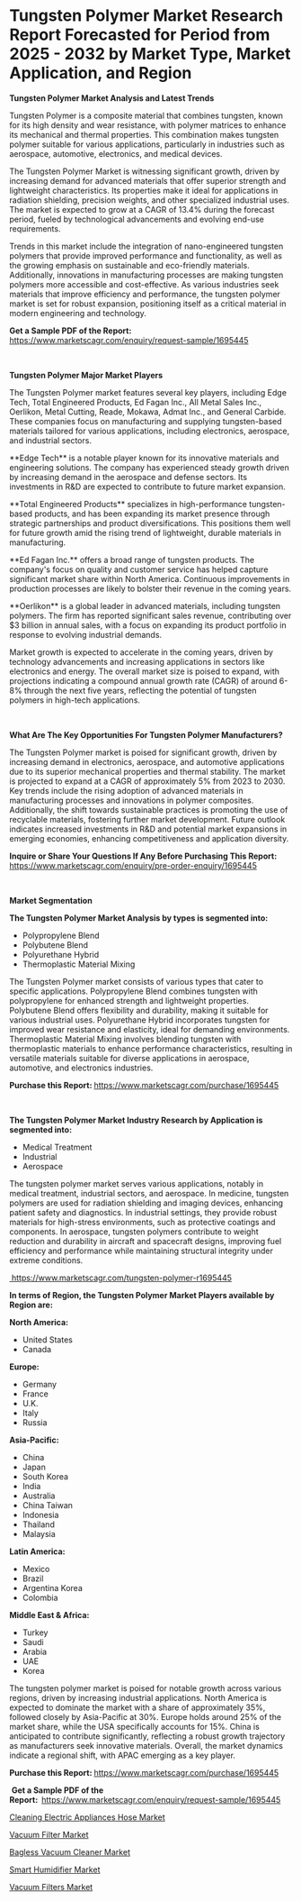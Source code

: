 <p><h1>Tungsten Polymer Market Research Report Forecasted for Period from 2025 -  2032 by Market Type, Market Application, and Region</h1></p><p><strong>Tungsten Polymer Market Analysis and Latest Trends</strong></p>
<p><p>Tungsten Polymer is a composite material that combines tungsten, known for its high density and wear resistance, with polymer matrices to enhance its mechanical and thermal properties. This combination makes tungsten polymer suitable for various applications, particularly in industries such as aerospace, automotive, electronics, and medical devices.</p><p>The Tungsten Polymer Market is witnessing significant growth, driven by increasing demand for advanced materials that offer superior strength and lightweight characteristics. Its properties make it ideal for applications in radiation shielding, precision weights, and other specialized industrial uses. The market is expected to grow at a CAGR of 13.4% during the forecast period, fueled by technological advancements and evolving end-use requirements.</p><p>Trends in this market include the integration of nano-engineered tungsten polymers that provide improved performance and functionality, as well as the growing emphasis on sustainable and eco-friendly materials. Additionally, innovations in manufacturing processes are making tungsten polymers more accessible and cost-effective. As various industries seek materials that improve efficiency and performance, the tungsten polymer market is set for robust expansion, positioning itself as a critical material in modern engineering and technology.</p></p>
<p><strong>Get a Sample PDF of the Report:&nbsp;</strong> <a href="https://www.marketscagr.com/enquiry/request-sample/1695445?utm_campaign=1126&utm_medium=2&utm_source=Github&utm_content=ia&utm_term=27032025&utm_id=tungsten-polymer">https://www.marketscagr.com/enquiry/request-sample/1695445</a></p>
<p>&nbsp;</p>
<p><strong>Tungsten Polymer Major Market Players</strong></p>
<p><p>The Tungsten Polymer market features several key players, including Edge Tech, Total Engineered Products, Ed Fagan Inc., All Metal Sales Inc., Oerlikon, Metal Cutting, Reade, Mokawa, Admat Inc., and General Carbide. These companies focus on manufacturing and supplying tungsten-based materials tailored for various applications, including electronics, aerospace, and industrial sectors.</p><p>**Edge Tech** is a notable player known for its innovative materials and engineering solutions. The company has experienced steady growth driven by increasing demand in the aerospace and defense sectors. Its investments in R&D are expected to contribute to future market expansion.</p><p>**Total Engineered Products** specializes in high-performance tungsten-based products, and has been expanding its market presence through strategic partnerships and product diversifications. This positions them well for future growth amid the rising trend of lightweight, durable materials in manufacturing.</p><p>**Ed Fagan Inc.** offers a broad range of tungsten products. The company's focus on quality and customer service has helped capture significant market share within North America. Continuous improvements in production processes are likely to bolster their revenue in the coming years.</p><p>**Oerlikon** is a global leader in advanced materials, including tungsten polymers. The firm has reported significant sales revenue, contributing over $3 billion in annual sales, with a focus on expanding its product portfolio in response to evolving industrial demands.</p><p>Market growth is expected to accelerate in the coming years, driven by technology advancements and increasing applications in sectors like electronics and energy. The overall market size is poised to expand, with projections indicating a compound annual growth rate (CAGR) of around 6-8% through the next five years, reflecting the potential of tungsten polymers in high-tech applications.</p></p>
<p>&nbsp;</p>
<p><strong>What Are The Key Opportunities For Tungsten Polymer Manufacturers?</strong></p>
<p><p>The Tungsten Polymer market is poised for significant growth, driven by increasing demand in electronics, aerospace, and automotive applications due to its superior mechanical properties and thermal stability. The market is projected to expand at a CAGR of approximately 5% from 2023 to 2030. Key trends include the rising adoption of advanced materials in manufacturing processes and innovations in polymer composites. Additionally, the shift towards sustainable practices is promoting the use of recyclable materials, fostering further market development. Future outlook indicates increased investments in R&D and potential market expansions in emerging economies, enhancing competitiveness and application diversity.</p></p>
<p><strong>Inquire or Share Your Questions If Any Before Purchasing This Report:</strong> <a href="https://www.marketscagr.com/enquiry/pre-order-enquiry/1695445?utm_campaign=1126&utm_medium=2&utm_source=Github&utm_content=ia&utm_term=27032025&utm_id=tungsten-polymer">https://www.marketscagr.com/enquiry/pre-order-enquiry/1695445</a></p>
<p>&nbsp;</p>
<p><strong>Market Segmentation</strong></p>
<p><strong>The Tungsten Polymer Market Analysis by types is segmented into:</strong></p>
<p><ul><li>Polypropylene Blend</li><li>Polybutene Blend</li><li>Polyurethane Hybrid</li><li>Thermoplastic Material Mixing</li></ul></p>
<p><p>The Tungsten Polymer market consists of various types that cater to specific applications. Polypropylene Blend combines tungsten with polypropylene for enhanced strength and lightweight properties. Polybutene Blend offers flexibility and durability, making it suitable for various industrial uses. Polyurethane Hybrid incorporates tungsten for improved wear resistance and elasticity, ideal for demanding environments. Thermoplastic Material Mixing involves blending tungsten with thermoplastic materials to enhance performance characteristics, resulting in versatile materials suitable for diverse applications in aerospace, automotive, and electronics industries.</p></p>
<p><strong>Purchase this Report:&nbsp;</strong><a href="https://www.marketscagr.com/purchase/1695445?utm_campaign=1126&utm_medium=2&utm_source=Github&utm_content=ia&utm_term=27032025&utm_id=tungsten-polymer">https://www.marketscagr.com/purchase/1695445</a></p>
<p>&nbsp;</p>
<p><strong>The Tungsten Polymer Market Industry Research by Application is segmented into:</strong></p>
<p><ul><li>Medical Treatment</li><li>Industrial</li><li>Aerospace</li></ul></p>
<p><p>The tungsten polymer market serves various applications, notably in medical treatment, industrial sectors, and aerospace. In medicine, tungsten polymers are used for radiation shielding and imaging devices, enhancing patient safety and diagnostics. In industrial settings, they provide robust materials for high-stress environments, such as protective coatings and components. In aerospace, tungsten polymers contribute to weight reduction and durability in aircraft and spacecraft designs, improving fuel efficiency and performance while maintaining structural integrity under extreme conditions.</p></p>
<p><a href="https://www.marketscagr.com/tungsten-polymer-r1695445?utm_campaign=1126&utm_medium=2&utm_source=Github&utm_content=ia&utm_term=27032025&utm_id=tungsten-polymer">&nbsp;https://www.marketscagr.com/tungsten-polymer-r1695445</a></p>
<p><strong>In terms of Region, the Tungsten Polymer Market Players available by Region are:</strong></p>
<p>
    <p> <strong> North America: </strong>
        <ul>
            <li>United States</li>
            <li>Canada</li>
        </ul>
        </p> 
    <p> <strong> Europe: </strong>
        <ul>
            <li>Germany</li>
            <li>France</li>
            <li>U.K.</li>
            <li>Italy</li>
            <li>Russia</li>
        </ul>
        </p> 
    <p> <strong> Asia-Pacific: </strong>
        <ul>
            <li>China</li>
            <li>Japan</li>
            <li>South Korea</li>
            <li>India</li>
            <li>Australia</li>
            <li>China Taiwan</li>
            <li>Indonesia</li>
            <li>Thailand</li>
            <li>Malaysia</li>
        </ul>
        </p> 
    <p> <strong> Latin America: </strong>
        <ul>
            <li>Mexico</li>
            <li>Brazil</li>
            <li>Argentina Korea</li>
            <li>Colombia</li>
        </ul>
        </p> 
    <p> <strong> Middle East & Africa: </strong>
        <ul>
            <li>Turkey</li>
            <li>Saudi</li>
            <li>Arabia</li>
            <li>UAE</li>
            <li>Korea</li>
        </ul>
    </p>
    </p>
<p><p>The tungsten polymer market is poised for notable growth across various regions, driven by increasing industrial applications. North America is expected to dominate the market with a share of approximately 35%, followed closely by Asia-Pacific at 30%. Europe holds around 25% of the market share, while the USA specifically accounts for 15%. China is anticipated to contribute significantly, reflecting a robust growth trajectory as manufacturers seek innovative materials. Overall, the market dynamics indicate a regional shift, with APAC emerging as a key player.</p></p>
<p><strong>Purchase this Report: </strong><a href="https://www.marketscagr.com/purchase/1695445?utm_campaign=1126&utm_medium=2&utm_source=Github&utm_content=ia&utm_term=27032025&utm_id=tungsten-polymer">https://www.marketscagr.com/purchase/1695445</a></p>
<p>&nbsp;<strong>Get a Sample PDF of the Report:&nbsp;&nbsp;</strong><a href="https://www.marketscagr.com/enquiry/request-sample/1695445?utm_campaign=1126&utm_medium=2&utm_source=Github&utm_content=ia&utm_term=27032025&utm_id=tungsten-polymer">https://www.marketscagr.com/enquiry/request-sample/1695445</a></p>
<p><strong></strong></p>
<p><p><a href="https://github.com/afghatakito29/Market-Research-Report-List-1/blob/main/cleaning-electric-appliances-hose-market.md?utm_campaign=1126&utm_medium=2&utm_source=Github&utm_content=ia&utm_term=27032025&utm_id=tungsten-polymer">Cleaning Electric Appliances Hose Market</a></p><p><a href="https://github.com/saqafidrahea/Market-Research-Report-List-1/blob/main/vacuum-filter-market.md?utm_campaign=1126&utm_medium=2&utm_source=Github&utm_content=ia&utm_term=27032025&utm_id=tungsten-polymer">Vacuum Filter Market</a></p><p><a href="https://github.com/atawanyeze/Market-Research-Report-List-1/blob/main/bagless-vacuum-cleaner-market.md?utm_campaign=1126&utm_medium=2&utm_source=Github&utm_content=ia&utm_term=27032025&utm_id=tungsten-polymer">Bagless Vacuum Cleaner Market</a></p><p><a href="https://github.com/onutsheinz/Market-Research-Report-List-1/blob/main/smart-humidifier-market.md?utm_campaign=1126&utm_medium=2&utm_source=Github&utm_content=ia&utm_term=27032025&utm_id=tungsten-polymer">Smart Humidifier Market</a></p><p><a href="https://github.com/eimutelufta/Market-Research-Report-List-1/blob/main/vacuum-filters-market.md?utm_campaign=1126&utm_medium=2&utm_source=Github&utm_content=ia&utm_term=27032025&utm_id=tungsten-polymer">Vacuum Filters Market</a></p></p>